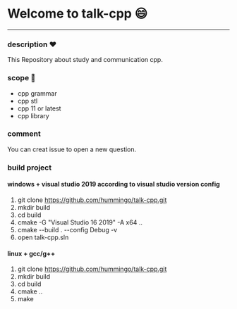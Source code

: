 # Welcome to talk-cpp :smile:
---
### description :heart:
This Repository about study and communication cpp.

### scope :rainbow:
- cpp grammar
- cpp stl
- cpp 11 or latest
- cpp library

### comment
You can creat issue to open a new question.

### build project
#### windows + visual studio 2019 **according to visual studio version config**
1. git clone https://github.com/hummingo/talk-cpp.git
2. mkdir build
3. cd build
4. cmake -G "Visual Studio 16 2019" -A x64 ..
5. cmake --build . --config Debug -v
6. open talk-cpp.sln

#### linux + gcc/g++
1. git clone https://github.com/hummingo/talk-cpp.git
2. mkdir build
3. cd build
4. cmake ..
5. make
